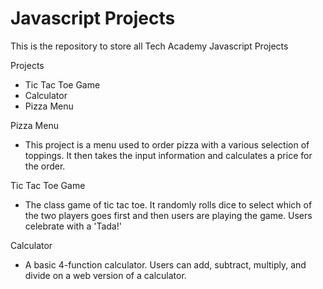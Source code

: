 # Javascript Projects
 This is the repository to store all Tech Academy Javascript Projects

Projects
- Tic Tac Toe Game
- Calculator
- Pizza Menu

Pizza Menu 
- This project is a menu used to order pizza with a various selection of toppings. It then takes the input information and calculates a price for the order.

Tic Tac Toe Game
- The class game of tic tac toe. It randomly rolls dice to select which of the two players goes first and then users are playing the game. Users celebrate with a 'Tada!'

Calculator
- A basic 4-function calculator. Users can add, subtract, multiply, and divide on a web version of a calculator.
